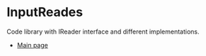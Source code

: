 # InputReades
Code library with IReader interface and different implementations.

* [Main page](https://github.com/PavloPustelnyk/Epam.Trainings)
